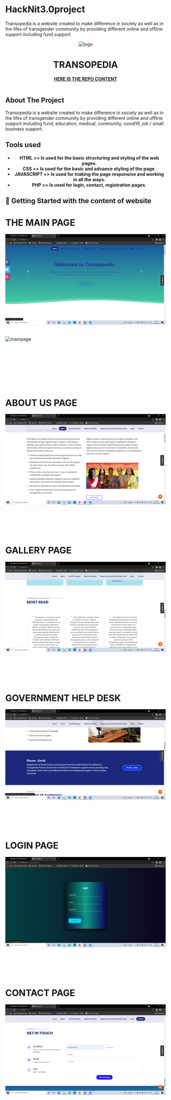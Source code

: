 # HackNit3.0project
Transopedia is a website created to make difference in society as well as in the lifes of transgender community by providing different online and offline support including fund support
<div align="center">
    <img src="assets/img/transopedia.jpeg" alt="logo">

</div>
<h1 align="center"> TRANSOPEDIA </h1>
<p align="center">
    <a href="https://github.com/ShrutiMishra-2002/HackNit3.0project"><strong>HERE IS THE REPO CONTENT</strong></a>
    <br />
    <br />
  
</p>


<!-- ABOUT THE PROJECT -->

## About The Project 
<p>Transopedia is a website created to make difference in society as well as in the lifes of transgender community by providing different online and offline support including fund, education, medical, community, covid19, job / small business support. 
</p>


## Tools used

<div align="center">

<h4>
<ul>
   <li> HTML >> Is used for the basic structuring and styling of the web pages.</li>
    <li>CSS >> Is used for the basic and advance styling of the page.</li>
    <li>JAVASCRIPT >> Is used for making the page responsive and working in all the ways.</li>
    <li>PHP >> Is used for login, contact, registration pages.</li>
</ul>
</h4>

</div>

## 📌 Getting Started with the content of website 
 
<h1>THE MAIN PAGE</h1>
<img src="mainpage.png" alt="mainpage">
<br><br><br>

<img src="mainpage1" alt="mainpage" >
<br><br><br>
<br><br><br>
<br><br><br>

<h1>ABOUT US PAGE </h1>
<img src="aboutpage.png" alt="mainpage" >
<br><br><br>
<br><br><br>

<h1>GALLERY PAGE</h1>
<img src="gallerypage.png" alt="gallerypage" >
<br><br><br>
<br><br><br>

<h1>GOVERNMENT HELP DESK </h1>
<img src="govthelpage.png" alt="govtpage" >
<br><br><br>
<br><br><br>

<h1>LOGIN PAGE</h1>
<img src="loginpage.png" alt="loginpage" >
<br><br><br>
<br><br><br>

<h1>CONTACT PAGE</h1>
<img src="contactpage.png" alt="contactpage" >
<br><br><br>





